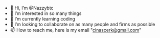 - 👋 Hi, I’m @Nazzybtc
- 👀 I’m interested in so many things 
- 🌱 I’m currently learning coding 
- 💞️ I’m looking to collaborate on as many people and firms as possible 
- 📫 How to reach me, here is my email "cinascerk@gmail.com"

<!---
Nazzybtc/Nazzybtc is a ✨ special ✨ repository because its `README.md` (this file) appears on your GitHub profile.
You can click the Preview link to take a look at your changes.
--->
